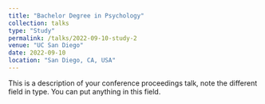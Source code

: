 ```yaml
---
title: "Bachelor Degree in Psychology"
collection: talks
type: "Study"
permalink: /talks/2022-09-10-study-2
venue: "UC San Diego"
date: 2022-09-10
location: "San Diego, CA, USA"
---
```


This is a description of your conference proceedings talk, note the different field in type. You can put anything in this field.

